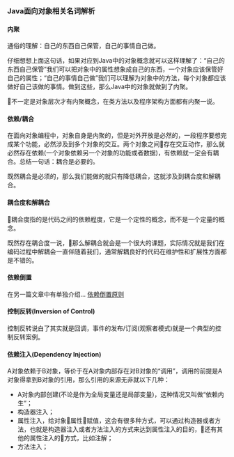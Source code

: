 ### Java面向对象相关名词解析

#### 内聚
通俗的理解：自己的东西自己保管，自己的事情自己做。

仔细想想上面这句话，如果对应到Java中的对象概念就可以这样理解了：“自己的东西自己保管”我们可以把对象中的属性想象成自己的东西，一个对象应该保管好自己的属性；“自己的事情自己做”我们可以理解为对象中的方法，每个对象都应该做好自己该做的事情。做到这些，那么Java中的对象就做到了内聚。

不一定是对象层次才有内聚概念，在类方法以及程序架构方面都有内聚一说。

#### 依赖/耦合
在面向对象编程中，对象自身是内聚的，但是对外开放是必然的，一段程序要想完成某个功能，必然涉及到多个对象的交互。两个对象之间存在交互动作，那么就必然存在依赖(一个对象依赖另一个对象的功能或者数据)，有依赖就一定会有耦合。总结一句话：耦合是必要的。

既然耦合是必须的，那么我们能做的就只有降低耦合，这就涉及到耦合度和解耦合。

#### 耦合度和解耦合
耦合度指的是代码之间的依赖程度，它是一个定性的概念，而不是一个定量的概念。

既然存在耦合度一说，那么解耦合就会是一个很大的课题，实际情况就是我们在编码过程中解耦会一直伴随着我们，通常解耦良好的代码在维护性和扩展性方面都是不错的。

#### 依赖倒置
在另一篇文章中有单独介绍...
[依赖倒置原则](./依赖倒置原则(完结).md)

#### 控制反转(Inversion of Control)
控制反转说白了其实就是回调，事件的发布/订阅(观察者模式)就是一个典型的控制反转案例。

#### 依赖注入(Dependency Injection)
A对象依赖于B对象，等价于在A对象内部存在对B对象的“调用”，调用的前提是A对象得拿到B对象的引用，那么引用的来源无非就以下几种：
- A对象内部创建(不论是作为全局变量还是局部变量)，这种情况又叫做“依赖内生”；
- 构造器注入；
- 属性注入，给对象属性赋值，这会有很多种方式，可以通过构造器或者方法，也就是构造器注入或者方法注入的方式来达到属性注入的目的，还有其他的属性注入的方式，比如注解；
- 方法注入；